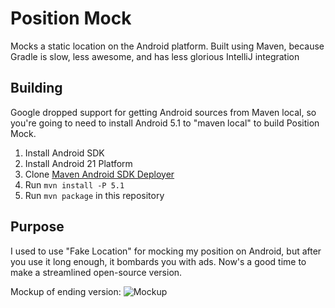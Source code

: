 # Position Mock

Mocks a static location on the Android platform.
Built using Maven, because Gradle is slow, less awesome, and has less glorious IntelliJ integration

## Building

Google dropped support for getting Android sources from Maven local, so you're going to need to install Android 5.1
to "maven local" to build Position Mock.

1. Install Android SDK
2. Install Android 21 Platform
3. Clone [Maven Android SDK Deployer](https://github.com/simpligility/maven-android-sdk-deployer)
4. Run `mvn install -P 5.1`
5. Run `mvn package` in this repository

## Purpose

I used to use "Fake Location" for mocking my position on Android, but after you use it long enough, it bombards
you with ads. Now's a good time to make a streamlined open-source version.

Mockup of ending version:
![Mockup](http://i.imgur.com/oDQr7JN.png)